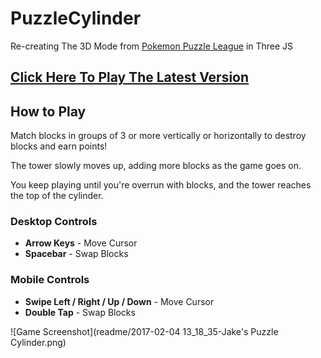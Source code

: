 # PuzzleCylinder
Re-creating The 3D Mode from [Pokemon Puzzle League](https://en.wikipedia.org/wiki/Pok%C3%A9mon_Puzzle_League) in Three JS

## [Click Here To Play The Latest Version](https://jakesiegers.github.io/PuzzleCylinder/)

## How to Play
Match blocks in groups of 3 or more vertically or horizontally to destroy blocks and earn points!

The tower slowly moves up, adding more blocks as the game goes on.

You keep playing until you're overrun with blocks, and the tower reaches the top of the cylinder.

### Desktop Controls
* **Arrow Keys** - Move Cursor 
* **Spacebar** - Swap Blocks

### Mobile Controls
* **Swipe Left / Right / Up / Down** - Move Cursor
* **Double Tap** - Swap Blocks 

![Game Screenshot](readme/2017-02-04 13_18_35-Jake's Puzzle Cylinder.png)